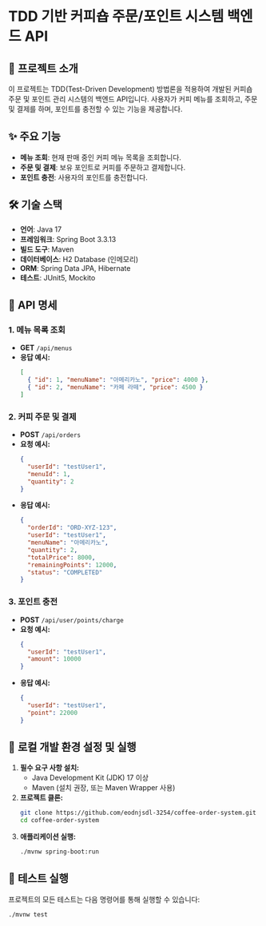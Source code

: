 # TDD 기반 커피숍 주문/포인트 시스템 백엔드 API

## 🚀 프로젝트 소개
이 프로젝트는 TDD(Test-Driven Development) 방법론을 적용하여 개발된 커피숍 주문 및 포인트 관리 시스템의 백엔드 API입니다. 사용자가 커피 메뉴를 조회하고, 주문 및 결제를 하며, 포인트를 충전할 수 있는 기능을 제공합니다.

## ✨ 주요 기능
-   **메뉴 조회**: 현재 판매 중인 커피 메뉴 목록을 조회합니다.
-   **주문 및 결제**: 보유 포인트로 커피를 주문하고 결제합니다.
-   **포인트 충전**: 사용자의 포인트를 충전합니다.

## 🛠️ 기술 스택
-   **언어**: Java 17
-   **프레임워크**: Spring Boot 3.3.13
-   **빌드 도구**: Maven
-   **데이터베이스**: H2 Database (인메모리)
-   **ORM**: Spring Data JPA, Hibernate
-   **테스트**: JUnit5, Mockito

## 📝 API 명세

### 1. 메뉴 목록 조회
-   **GET** `/api/menus`
-   **응답 예시:**
    ```json
    [
      { "id": 1, "menuName": "아메리카노", "price": 4000 },
      { "id": 2, "menuName": "카페 라떼", "price": 4500 }
    ]
    ```

### 2. 커피 주문 및 결제
-   **POST** `/api/orders`
-   **요청 예시:**
    ```json
    {
      "userId": "testUser1",
      "menuId": 1,
      "quantity": 2
    }
    ```
-   **응답 예시:**
    ```json
    {
      "orderId": "ORD-XYZ-123",
      "userId": "testUser1",
      "menuName": "아메리카노",
      "quantity": 2,
      "totalPrice": 8000,
      "remainingPoints": 12000,
      "status": "COMPLETED"
    }
    ```

### 3. 포인트 충전
-   **POST** `/api/user/points/charge`
-   **요청 예시:**
    ```json
    {
      "userId": "testUser1",
      "amount": 10000
    }
    ```
-   **응답 예시:**
    ```json
    {
      "userId": "testUser1",
      "point": 22000
    }
    ```
## 🚀 로컬 개발 환경 설정 및 실행

1.  **필수 요구 사항 설치:**
    -   Java Development Kit (JDK) 17 이상
    -   Maven (설치 권장, 또는 Maven Wrapper 사용)
2.  **프로젝트 클론:**
    ```bash
    git clone https://github.com/eodnjsdl-3254/coffee-order-system.git
    cd coffee-order-system
    ```
3.  **애플리케이션 실행:**
    ```bash
    ./mvnw spring-boot:run
    ```

## 🧪 테스트 실행
프로젝트의 모든 테스트는 다음 명령어를 통해 실행할 수 있습니다:
```bash
./mvnw test
